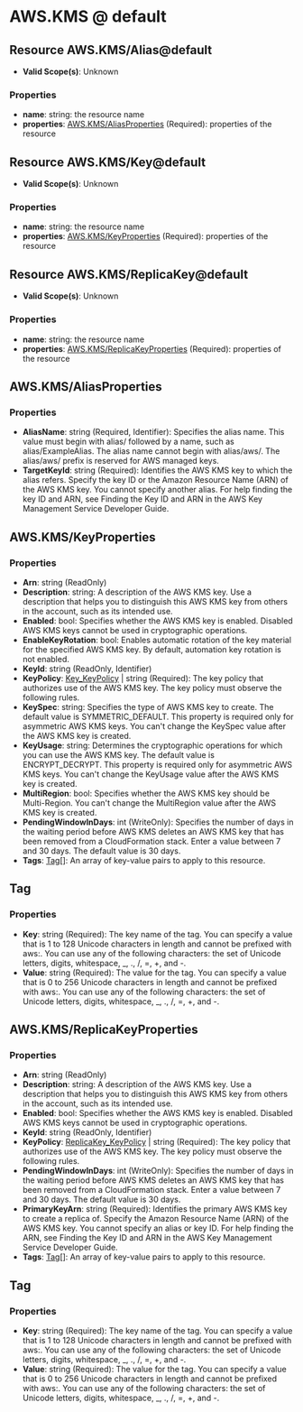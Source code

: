 # AWS.KMS @ default

## Resource AWS.KMS/Alias@default
* **Valid Scope(s)**: Unknown
### Properties
* **name**: string: the resource name
* **properties**: [AWS.KMS/AliasProperties](#awskmsaliasproperties) (Required): properties of the resource

## Resource AWS.KMS/Key@default
* **Valid Scope(s)**: Unknown
### Properties
* **name**: string: the resource name
* **properties**: [AWS.KMS/KeyProperties](#awskmskeyproperties) (Required): properties of the resource

## Resource AWS.KMS/ReplicaKey@default
* **Valid Scope(s)**: Unknown
### Properties
* **name**: string: the resource name
* **properties**: [AWS.KMS/ReplicaKeyProperties](#awskmsreplicakeyproperties) (Required): properties of the resource

## AWS.KMS/AliasProperties
### Properties
* **AliasName**: string (Required, Identifier): Specifies the alias name. This value must begin with alias/ followed by a name, such as alias/ExampleAlias. The alias name cannot begin with alias/aws/. The alias/aws/ prefix is reserved for AWS managed keys.
* **TargetKeyId**: string (Required): Identifies the AWS KMS key to which the alias refers. Specify the key ID or the Amazon Resource Name (ARN) of the AWS KMS key. You cannot specify another alias. For help finding the key ID and ARN, see Finding the Key ID and ARN in the AWS Key Management Service Developer Guide.

## AWS.KMS/KeyProperties
### Properties
* **Arn**: string (ReadOnly)
* **Description**: string: A description of the AWS KMS key. Use a description that helps you to distinguish this AWS KMS key from others in the account, such as its intended use.
* **Enabled**: bool: Specifies whether the AWS KMS key is enabled. Disabled AWS KMS keys cannot be used in cryptographic operations.
* **EnableKeyRotation**: bool: Enables automatic rotation of the key material for the specified AWS KMS key. By default, automation key rotation is not enabled.
* **KeyId**: string (ReadOnly, Identifier)
* **KeyPolicy**: [Key_KeyPolicy](#keykeypolicy) | string (Required): The key policy that authorizes use of the AWS KMS key. The key policy must observe the following rules.
* **KeySpec**: string: Specifies the type of AWS KMS key to create. The default value is SYMMETRIC_DEFAULT. This property is required only for asymmetric AWS KMS keys. You can't change the KeySpec value after the AWS KMS key is created.
* **KeyUsage**: string: Determines the cryptographic operations for which you can use the AWS KMS key. The default value is ENCRYPT_DECRYPT. This property is required only for asymmetric AWS KMS keys. You can't change the KeyUsage value after the AWS KMS key is created.
* **MultiRegion**: bool: Specifies whether the AWS KMS key should be Multi-Region. You can't change the MultiRegion value after the AWS KMS key is created.
* **PendingWindowInDays**: int (WriteOnly): Specifies the number of days in the waiting period before AWS KMS deletes an AWS KMS key that has been removed from a CloudFormation stack. Enter a value between 7 and 30 days. The default value is 30 days.
* **Tags**: [Tag](#tag)[]: An array of key-value pairs to apply to this resource.

## Tag
### Properties
* **Key**: string (Required): The key name of the tag. You can specify a value that is 1 to 128 Unicode characters in length and cannot be prefixed with aws:. You can use any of the following characters: the set of Unicode letters, digits, whitespace, _, ., /, =, +, and -.
* **Value**: string (Required): The value for the tag. You can specify a value that is 0 to 256 Unicode characters in length and cannot be prefixed with aws:. You can use any of the following characters: the set of Unicode letters, digits, whitespace, _, ., /, =, +, and -.

## AWS.KMS/ReplicaKeyProperties
### Properties
* **Arn**: string (ReadOnly)
* **Description**: string: A description of the AWS KMS key. Use a description that helps you to distinguish this AWS KMS key from others in the account, such as its intended use.
* **Enabled**: bool: Specifies whether the AWS KMS key is enabled. Disabled AWS KMS keys cannot be used in cryptographic operations.
* **KeyId**: string (ReadOnly, Identifier)
* **KeyPolicy**: [ReplicaKey_KeyPolicy](#replicakeykeypolicy) | string (Required): The key policy that authorizes use of the AWS KMS key. The key policy must observe the following rules.
* **PendingWindowInDays**: int (WriteOnly): Specifies the number of days in the waiting period before AWS KMS deletes an AWS KMS key that has been removed from a CloudFormation stack. Enter a value between 7 and 30 days. The default value is 30 days.
* **PrimaryKeyArn**: string (Required): Identifies the primary AWS KMS key to create a replica of. Specify the Amazon Resource Name (ARN) of the AWS KMS key. You cannot specify an alias or key ID. For help finding the ARN, see Finding the Key ID and ARN in the AWS Key Management Service Developer Guide.
* **Tags**: [Tag](#tag)[]: An array of key-value pairs to apply to this resource.

## Tag
### Properties
* **Key**: string (Required): The key name of the tag. You can specify a value that is 1 to 128 Unicode characters in length and cannot be prefixed with aws:. You can use any of the following characters: the set of Unicode letters, digits, whitespace, _, ., /, =, +, and -.
* **Value**: string (Required): The value for the tag. You can specify a value that is 0 to 256 Unicode characters in length and cannot be prefixed with aws:. You can use any of the following characters: the set of Unicode letters, digits, whitespace, _, ., /, =, +, and -.


